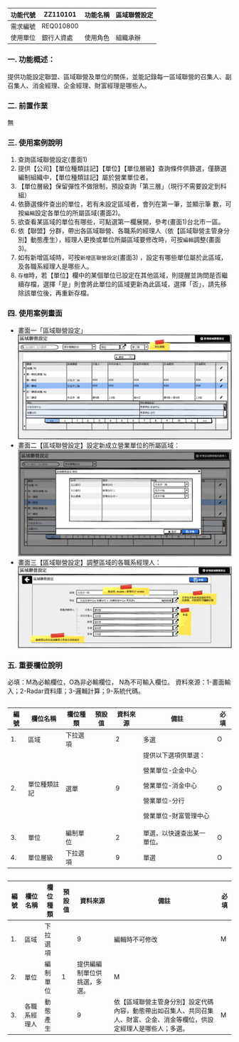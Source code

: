 |功能代號|ZZ110101|功能名稱|區域聯營設定|
|--|--|--|--|
|需求編號|REQ010800|||
|使用單位|銀行人資處|使用角色|組織承辦|
### 一. 功能概述：
提供功能設定聯盟、區域聯營及單位的關係，並能記錄每一區域聯營的召集人、副召集人、消金經理、企金經理、財富經理是哪些人。

### 二. 前置作業
無
### 三. 使用案例說明
1. 查詢區域聯營設定(畫面1)
  1. 提供【公司】【單位種類註記】【單位】【單位層級】查詢條件供篩選，僅篩選編制組織中，【單位種類註記】屬於營業單位者。
  2.	【單位層級】保留彈性不做限制，預設查詢「第三層」（現行不需要設定到科組）
  3.	依篩選條件查出的單位，若有未設定區域者，會列在第一筆，並顯示筆 數，可按```編輯```設定各單位的所屬區域(畫面2)。
  4.	欲查看某區域的單位有哪些，可點選第一欄展開，參考(畫面1)台北市一區。
2.	依【聯盟】分群，帶出各區域聯營、各職系的經理人（依【區域聯營主管身分別】動態產生），經理人更換或單位所屬區域要修改時，可按```編輯```調整(畫面3)。
3.	如有新增區域時，可按```新增區聯營設定```(畫面3) ，設定有哪些單位屬於此區域，及各職系經理人是哪些人。
4. ```存檔```時，若【單位】欄中的某個單位已設定在其他區域，則提醒並詢問是否繼續存檔，選擇「是」則會將此單位的區域更新為此區域，選擇「否」，請先移除該單位後，再重新存檔。

### 四. 使用案例畫面
* 畫面一「區域聯營設定」
![](區域聯營設定.png)
* 畫面二【區域聯營設定】設定新成立營業單位的所屬區域：
![](區域聯營設定明細-單位未設定到區域.png)
* 畫面三【區域聯營設定】調整區域的各職系經理人：
![](區域聯營設定明細.png)

### 五. 重要欄位說明
必填：M為必輸欄位，O為非必輸欄位， N為不可輸入欄位。
資料來源：1-畫面輸入；2-Radar資料庫；3-邏輯計算；9-系統代碼。

```查詢
```
|編號|欄位名稱|欄位種類|預設值|資料來源|備註|必填|
|--|--|--|--|--|--|--|
|1.	|區域|下拉選項||2|多選|O|
|2.	|單位種類註記|選單||9|提供以下選項供單選：<P>營業單位-企金中心<P>營業單位-消金中心<P>營業單位-分行<P>營業單位-財富管理中心|O|
|3.|單位|編制單位||2|單選，以快速查出某一單位。|O|
|4.|單位層級|下拉選項||9|單選|O|

```編輯
```
|編號|欄位名稱|欄位種類|預設值|資料來源|備註|必填|
|--|--|--|--|--|--|--|
|1.|區域|下拉選項||9|編輯時不可修改|M|
|2.|單位|編制單位|1|提供編編制單位供挑選，多選。|M|
|3.|各職系經理人|動態產生||9|依【區域聯營主管身分別】設定代碼內容，動態帶出如召集人、共同召集人、財富、企金、消金等欄位，供設定經理人是哪些人；多選。|M|

